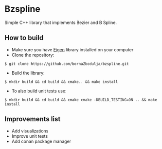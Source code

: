 # Bzspline
Simple C++ library that implements Bezier and B Spline.

## How to build
* Make sure you have [Eigen](https://eigen.tuxfamily.org/index.php?title=Main_Page) library installed on your computer
* Clone the repository:
```
$ git clone https://github.com/bornaZbodulja/bzspline.git 
```
* Build the library:
```
$ mkdir build && cd build && cmake.. && make install
```
* To also build unit tests use:
```
$ mkdir build && cd build && cmake cmake -DBUILD_TESTING=ON .. && make install
```

## Improvements list
* Add visualizations
* Improve unit tests
* Add conan package manager
